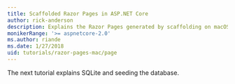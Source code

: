 ```yaml
---
title: Scaffolded Razor Pages in ASP.NET Core
author: rick-anderson
description: Explains the Razor Pages generated by scaffolding on macOS.
monikerRange: '>= aspnetcore-2.0'
ms.author: riande
ms.date: 1/27/2018
uid: tutorials/razor-pages-mac/page
---
```



The next tutorial explains SQLite and seeding the database.


